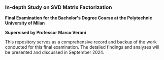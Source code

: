 ### In-depth Study on SVD Matrix Factorization
**Final Examination for the Bachelor's Degree Course at the Polytechnic University of Milan**

**Supervised by Professor Marco Verani**

This repository serves as a comprehensive record and backup of the work conducted for this final examination. The detailed findings and analyses will be presented and discussed in September 2024.
